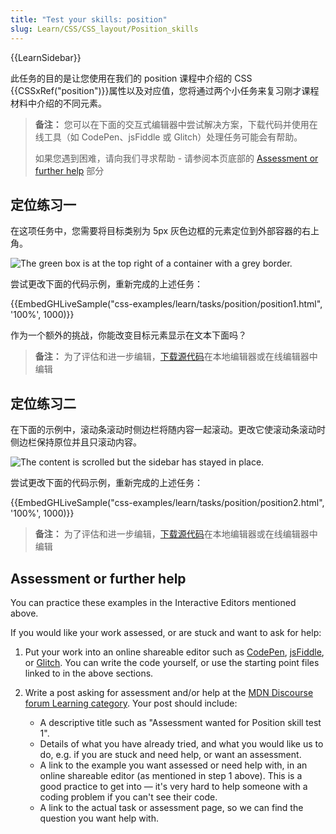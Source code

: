 ```yaml
---
title: "Test your skills: position"
slug: Learn/CSS/CSS_layout/Position_skills
---
```


{{LearnSidebar}}

此任务的目的是让您使用在我们的 position 课程中介绍的 CSS {{CSSxRef("position")}}属性以及对应值，您将通过两个小任务来复习刚才课程材料中介绍的不同元素。

> **备注：** 您可以在下面的交互式编辑器中尝试解决方案，下载代码并使用在线工具（如 CodePen、jsFiddle 或 Glitch）处理任务可能会有帮助。
>
> 如果您遇到困难，请向我们寻求帮助 - 请参阅本页底部的 [Assessment or further help](#assessment_or_further_help) 部分

## 定位练习一

在这项任务中，您需要将目标类别为 5px 灰色边框的元素定位到外部容器的右上角。

![The green box is at the top right of a container with a grey border.](position-task1.png)

尝试更改下面的代码示例，重新完成的上述任务：

{{EmbedGHLiveSample("css-examples/learn/tasks/position/position1.html", '100%', 1000)}}

作为一个额外的挑战，你能改变目标元素显示在文本下面吗？

> **备注：** 为了评估和进一步编辑，[下载源代码](https://github.com/mdn/css-examples/blob/master/learn/tasks/position/position1-download.html)在本地编辑器或在线编辑器中编辑

## 定位练习二

在下面的示例中，滚动条滚动时侧边栏将随内容一起滚动。更改它使滚动条滚动时侧边栏保持原位并且只滚动内容。

![The content is scrolled but the sidebar has stayed in place.](position-task2.png)

尝试更改下面的代码示例，重新完成的上述任务：

{{EmbedGHLiveSample("css-examples/learn/tasks/position/position2.html", '100%', 1000)}}

> **备注：** 为了评估和进一步编辑，[下载源代码](https://github.com/mdn/css-examples/blob/master/learn/tasks/position/position2-download.html)在本地编辑器或在线编辑器中编辑

## Assessment or further help

You can practice these examples in the Interactive Editors mentioned above.

If you would like your work assessed, or are stuck and want to ask for help:

1. Put your work into an online shareable editor such as [CodePen](https://codepen.io/), [jsFiddle](https://jsfiddle.net/), or [Glitch](https://glitch.com/). You can write the code yourself, or use the starting point files linked to in the above sections.
2. Write a post asking for assessment and/or help at the [MDN Discourse forum Learning category](https://discourse.mozilla.org/c/mdn/learn). Your post should include:

   - A descriptive title such as "Assessment wanted for Position skill test 1".
   - Details of what you have already tried, and what you would like us to do, e.g. if you are stuck and need help, or want an assessment.
   - A link to the example you want assessed or need help with, in an online shareable editor (as mentioned in step 1 above). This is a good practice to get into — it's very hard to help someone with a coding problem if you can't see their code.
   - A link to the actual task or assessment page, so we can find the question you want help with.
